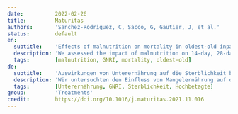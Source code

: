 ```yaml
---
date:          2022-02-26
title:         Maturitas
authors:       'Sanchez-Rodriguez, C, Sacco, G, Gautier, J, et al.'
status:        default
en:
  subtitle:    'Effects of malnutrition on mortality in oldest-old inpatients with COVID-19 in the GERIA-COVID cohort'
  description: 'We assessed the impact of malnutrition on 14-day, 28-day, and 3-month mortality risk in oldest-old inpatients aged ≥80 years with COVID-19 in the hospital-based GERIA-COVID cohort. Malnutrition was assessed on hospital admission using the Geriatric Nutritional Risk Index (GNRI). Potential confounders were age, sex, functional abilities, number of acute health issues, CRP level, hypertension, cardiomyopathy, malignancies, use of antibiotics, and respiratory treatments. Seventy-eight participants (88.9 ± 4.3 years old, 55% women) were included. Of these, 82.1% had survived at day 14, 78.2% at day 28, and 70.5% after 3 months. No association between malnutrition according to the GNRI and 14-day, 28-day, or 3-month mortality was found. Thus, malnutrition according to the GNRI was not associated with mortality within the first 3 months of diagnosis of COVID-19 among oldest-old inpatients. '
  tags:        [malnutrition, GNRI, mortality, oldest-old]
de:
  subtitle:    'Auswirkungen von Unterernährung auf die Sterblichkeit bei hochbetagten stationären Patienten mit COVID-19 in der GERIA-COVID-Kohorte'
  description: 'Wir untersuchten den Einfluss von Mangelernährung auf das 14-Tage-, 28-Tage- und 3-Monats-Mortalitätsrisiko bei älteren stationären Patienten im Alter von ≥80 Jahren mit COVID-19 in der krankenhausbasierten GERIA-COVID-Kohorte. Die Unterernährung wurde bei der Krankenhausaufnahme anhand des Geriatric Nutritional Risk Index (GNRI) bewertet. Potenzielle Störfaktoren waren Alter, Geschlecht, funktionelle Fähigkeiten, Anzahl der akuten Gesundheitsprobleme, CRP-Spiegel, Bluthochdruck, Kardiomyopathie, bösartige Erkrankungen, Antibiotika-Einnahme und Atemwegsbehandlungen. Achtundsiebzig Teilnehmer (88,9 ± 4,3 Jahre alt, 55 % Frauen) wurden eingeschlossen. Von ihnen hatten 82,1 % am Tag 14, 78,2 % am Tag 28 und 70,5 % nach 3 Monaten überlebt. Es wurde kein Zusammenhang zwischen der Unterernährung nach dem GNRI und der 14-Tage-, 28-Tage- oder 3-Monats-Mortalität festgestellt. Somit war die Unterernährung nach dem GNRI nicht mit der Sterblichkeit innerhalb der ersten 3 Monate nach der Diagnose von COVID-19 bei den ältesten stationären Patienten verbunden. ' 
  tags:        [Unterernährung, GNRI, Sterblichkeit, Hochbetagte]
group:         'Treatments'
credit:        https://doi.org/10.1016/j.maturitas.2021.11.016
---
```

